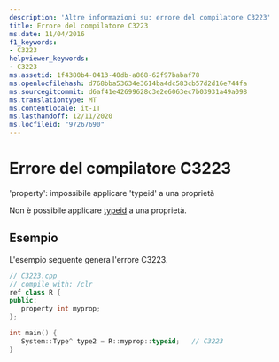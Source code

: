 ```yaml
---
description: 'Altre informazioni su: errore del compilatore C3223'
title: Errore del compilatore C3223
ms.date: 11/04/2016
f1_keywords:
- C3223
helpviewer_keywords:
- C3223
ms.assetid: 1f4380b4-0413-40db-a868-62f97babaf78
ms.openlocfilehash: d768bba53634e3614ba4dc583cb57d2d16e744fa
ms.sourcegitcommit: d6af41e42699628c3e2e6063ec7b03931a49a098
ms.translationtype: MT
ms.contentlocale: it-IT
ms.lasthandoff: 12/11/2020
ms.locfileid: "97267690"
---
```

# <a name="compiler-error-c3223"></a>Errore del compilatore C3223

'property': impossibile applicare 'typeid' a una proprietà

Non è possibile applicare [typeid](../../extensions/typeid-cpp-component-extensions.md) a una proprietà.

## <a name="example"></a>Esempio

L'esempio seguente genera l'errore C3223.

```cpp
// C3223.cpp
// compile with: /clr
ref class R {
public:
   property int myprop;
};

int main() {
   System::Type^ type2 = R::myprop::typeid;   // C3223
}
```
